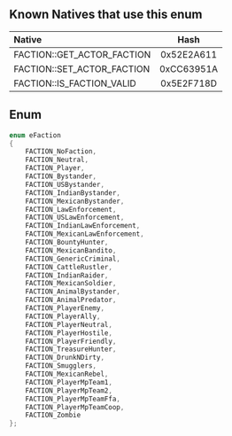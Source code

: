 ## Known Natives that use this enum

| Native | Hash |
| :------------ | :------------: |
| FACTION::GET_ACTOR_FACTION | 0x52E2A611 |
| FACTION::SET_ACTOR_FACTION | 0xCC63951A |
| FACTION::IS_FACTION_VALID | 0x5E2F718D |

## Enum

```cpp
enum eFaction
{
	FACTION_NoFaction,
	FACTION_Neutral,
	FACTION_Player,
	FACTION_Bystander,
	FACTION_USBystander,
	FACTION_IndianBystander,
	FACTION_MexicanBystander,
	FACTION_LawEnforcement,
	FACTION_USLawEnforcement,
	FACTION_IndianLawEnforcement,
	FACTION_MexicanLawEnforcement,
	FACTION_BountyHunter,
	FACTION_MexicanBandito,
	FACTION_GenericCriminal,
	FACTION_CattleRustler,
	FACTION_IndianRaider,
	FACTION_MexicanSoldier,
	FACTION_AnimalBystander,
	FACTION_AnimalPredator,
	FACTION_PlayerEnemy,
	FACTION_PlayerAlly,
	FACTION_PlayerNeutral,
	FACTION_PlayerHostile,
	FACTION_PlayerFriendly,
	FACTION_TreasureHunter,
	FACTION_DrunkNDirty,
	FACTION_Smugglers,
	FACTION_MexicanRebel,
	FACTION_PlayerMpTeam1,
	FACTION_PlayerMpTeam2,
	FACTION_PlayerMpTeamFfa,
	FACTION_PlayerMpTeamCoop,
	FACTION_Zombie
};
```